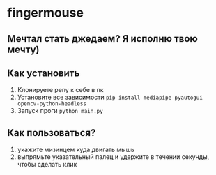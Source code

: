 # fingermouse
## Мечтал стать джедаем? Я исполню твою мечту)
## Как установить
1. Клонируете репу к себе в пк
2. Установите все зависимости
`pip install mediapipe pyautogui opencv-python-headless`
3. Запуск проги
`python main.py`
## Как пользоваться?
1. укажите мизинцем куда двигать мышь
2. выпрямьте указательный палец и удержите в течении секунды, чтобы сделать клик
